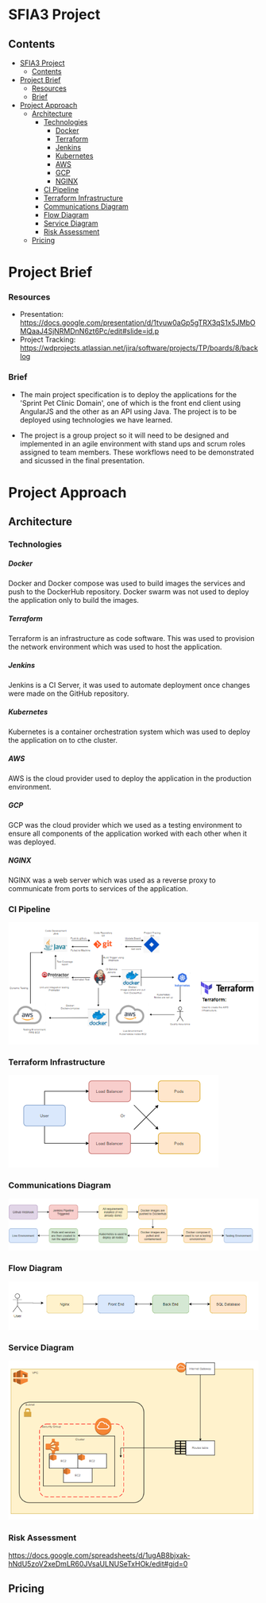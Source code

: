 # SFIA3 Project

## Contents 

- [SFIA3 Project](#sfia3-project)
  - [Contents](#contents)
- [Project Brief](#project-brief)
    - [Resources](#resources)
    - [Brief](#brief)
- [Project Approach](#project-approach)
  - [Architecture](#architecture)
    - [Technologies](#technologies)
        - [Docker](#docker)
        - [Terraform](#terraform)
        - [Jenkins](#jenkins)
        - [Kubernetes](#kubernetes)
        - [AWS](#aws)
        - [GCP](#gcp)
        - [NGINX](#nginx)
    - [CI Pipeline](#ci-pipeline)
    - [Terraform Infrastructure](#terraform-infrastructure)
    - [Communications Diagram](#communications-diagram)
    - [Flow Diagram](#flow-diagram)
    - [Service Diagram](#service-diagram)
    - [Risk Assessment](#risk-assessment)
  - [Pricing](#pricing)
# Project Brief

### Resources
- Presentation: https://docs.google.com/presentation/d/1tvuw0aGp5gTRX3qS1x5JMbOMQaaJ4SjNRMDnN6zt6Pc/edit#slide=id.p
- Project Tracking: https://wdprojects.atlassian.net/jira/software/projects/TP/boards/8/backlog

### Brief
- The main project specification is to deploy the applications for the 'Sprint Pet Clinic Domain', one of which is the front end client using AngularJS and the other as an API using Java. The project is to be deployed using technologies we have learned.

- The project is a group project so it will need to be designed and implemented in an agile environment with stand ups and scrum roles assigned to team members. These workflows need to be demonstrated and sicussed in the final presentation.

# Project Approach

## Architecture

### Technologies

##### Docker
Docker and Docker compose was used to build images the services and push to the DockerHub repository. Docker swarm was not used to deploy the application only to build the images.
##### Terraform
Terraform is an infrastructure as code software. This was used to provision the network environment which was used to host the application. 
##### Jenkins
Jenkins is a CI Server, it was used to automate deployment once changes were made on the GitHub repository.
##### Kubernetes
Kubernetes is a container orchestration system which was used to deploy the application on to cthe cluster.
##### AWS
AWS is the cloud provider used to deploy the application in the production environment.
##### GCP
GCP was the cloud provider which we used as a testing environment to ensure all components of the application worked with each other when it was deployed.
##### NGINX
NGINX was a web server which was used as a reverse proxy to communicate from ports to services of the application.

### CI Pipeline
![CI pipeline](Images/CIpipeline.png)
### Terraform Infrastructure
![Terraform](Images/Communication.png)
### Communications Diagram
![Coomunications](Images/Flow.png)
### Flow Diagram
![Flow Diagram](Images/Infrastructure.png)
### Service Diagram
![Service Diagram](Images/Terraform.png)
### Risk Assessment
https://docs.google.com/spreadsheets/d/1ugAB8bjxak-hNdU5zoV2xeDmLR60JVsaULNUSeTxHOk/edit#gid=0
## Pricing
